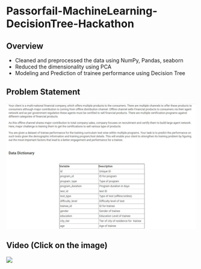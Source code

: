 # Passorfail-MachineLearning-DecisionTree-Hackathon

## Overview
- Cleaned and preprocessed the data using NumPy, Pandas, seaborn
- Reduced the dimensionality using PCA
- Modeling and Prediction of trainee performance using Decision Tree

## Problem Statement

![](80747310-de2ed380-8b40-11ea-838b-e5915a878668.JPG)


## Video (Click on the image)
 
 [<img src="https://img.youtube.com/vi/Ikj6ANjRgsI/maxresdefault.jpg" width="75%">](https://youtu.be/Ikj6ANjRgsI)
